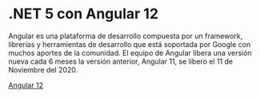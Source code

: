 ﻿# .NET 5 con Angular 12
 Angular es una plataforma de desarrollo compuesta por un framework, librerías y herramientas de desarrollo que está soportada por Google con muchos aportes de la comunidad. El equipo de Angular libera una versión nueva cada 6 meses la versión anterior, Angular 11, se libero el 11 de Noviembre del 2020.
 
 [Angular 12](https://angular.io/)
